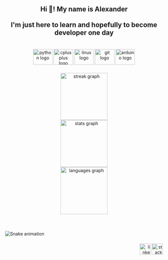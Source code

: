 <h2 align="center">Hi 👋! My name is Alexander<br><br>I'm just here to learn and hopefully to become developer one day</h2>

###

<br clear="both">

<div align="center">
  <img src="https://cdn.jsdelivr.net/gh/devicons/devicon/icons/python/python-original.svg" height="50" width="62" alt="python logo"  />
  <img src="https://cdn.jsdelivr.net/gh/devicons/devicon/icons/cplusplus/cplusplus-original.svg" height="50" width="62" alt="cplusplus logo"  />
  <img src="https://cdn.jsdelivr.net/gh/devicons/devicon/icons/linux/linux-original.svg" height="50" width="62" alt="linux logo"  />
  <img src="https://cdn.jsdelivr.net/gh/devicons/devicon/icons/git/git-original.svg" height="50" width="62" alt="git logo"  />
  <img src="https://cdn.jsdelivr.net/gh/devicons/devicon/icons/arduino/arduino-original.svg" height="50" width="62" alt="arduino logo"  />
</div>

###

<div align="center">
  <img src="https://streak-stats.demolab.com?user=whuzurbuddha&locale=en&mode=daily&theme=radical&=true&border_radius=5" height="150" alt="streak graph" /> <br>
  <img src="https://github-readme-stats.vercel.app/api?username=whuzurbuddha&hide_title=false&hide_rank=false&show_icons=true&include_all_commits=true&count_private=true&disable_animations=false&theme=radical&locale=en&hide_border=false" height="150" alt="stats graph" /> <br>
  <img src="https://github-readme-stats.vercel.app/api/top-langs?username=whuzurbuddha&repo=RustOS&locale=en&hide_title=false&layout=compact&card_width=320&langs_count=5&theme=radical&hide_border=false" height="150" alt="languages graph"  />
</div>

###

<br clear="both">

   ![Snake animation](https://github.com/whuzurbuddha/whuzurbuddha/blob/output/github-contribution-grid-snake.svg)

###

<div align="right">
  <img src="https://img.shields.io/static/v1?message=LinkedIn&logo=linkedin&label=&color=0077B5&logoColor=white&labelColor=&style=flat" height="35" alt="linkedin logo"  />
  <img src="https://img.shields.io/static/v1?message=Stackoverflow&logo=stackoverflow&label=&color=FE7A16&logoColor=white&labelColor=&style=flat" height="35" alt="stackoverflow logo"  />
</div>

###
